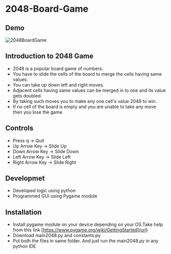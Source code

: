 # 2048-Board-Game

## Demo
![2048BoardGame](https://user-images.githubusercontent.com/73168961/123961300-d29d9d80-d9cd-11eb-88dd-4adeff1023e9.gif)

## Introduction to 2048 Game
* 2048 is a popular board game of numbers.
* You have to slide the cells of the board to merge the cells having same values.
* You can take up down left and right moves.
* Adjacent cells having same values can be merged in to one and its value gets doubled.
* By taking such moves you to make any one cell's value 2048 to win.
* If no cell of the board is empty and you are unable to take any move then you lose the game

## Controls
* Press q -> Quit
* Up Arrow Key -> Slide Up
* Down Arrow Key -> Slide Down
* Left Arrow Key -> Slide Left
* Right Arrow Key -> Slide Right

## Developmet
* Developed logic using python
* Programmed GUI using Pygame module

## Installation
* Install pygame module on your device depending on your OS.Take help from this link [https://www.pygame.org/wiki/GettingStarted](url)
* Download main2048.py and constants.py 
* Put both the files in same folder. And just run the main2048.py in any python IDE


